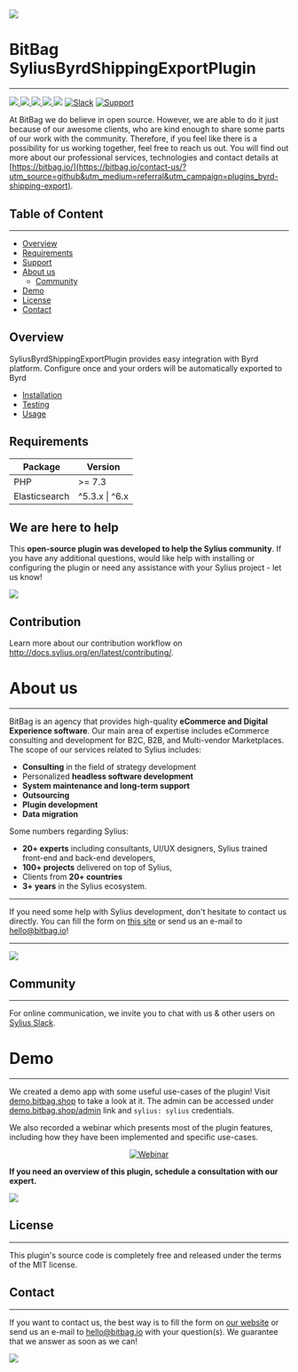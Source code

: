 # [![](https://bitbag.io/wp-content/uploads/2021/06/ByrdShippingExport.png)](https://bitbag.io/contact-us/?utm_source=github&utm_medium=referral&utm_campaign=byrd-shipping-export-plugin)

# BitBag SyliusByrdShippingExportPlugin

----

[![](https://img.shields.io/packagist/l/byrd-shipping-export-plugin-plugin.svg) ](https://packagist.org/packages/byrd-shipping-export-plugin-plugin "License") [ ![](https://img.shields.io/packagist/v/byrd-shipping-export-plugin-plugin.svg) ](https://packagist.org/packages/bitbag/byrd-shipping-export-plugin "Version") [ ![](https://img.shields.io/travis/BitBagCommerce/SyliusByrdShippingExportPlugin/master.svg) ](http://travis-ci.org/BitBagCommerce/SyliusByrdShippingExportPlugin "Build status") [ ![](https://img.shields.io/scrutinizer/g/BitBagCommerce/SyliusByrdShippingExportPlugin.svg) ](https://scrutinizer-ci.com/g/BitBagCommerce/SyliusByrdShippingExportPlugin/ "Scrutinizer") [![](https://poser.pugx.org/bitbag/byrd-shipping-export-plugin/downloads)](https://packagist.org/packages/bitbag/byrd-shipping-export-plugin "Total Downloads") [![Slack](https://img.shields.io/badge/community%20chat-slack-FF1493.svg)](http://sylius-devs.slack.com) [![Support](https://img.shields.io/badge/support-contact%20author-blue])](https://bitbag.io/contact-us/?utm_source=github&utm_medium=referral&utm_campaign=plugins_byrd-shipping-export)

At BitBag we do believe in open source. However, we are able to do it just because of our awesome clients, who are kind enough to share some parts of our work with the community. Therefore, if you feel like there is a possibility for us working together, feel free to reach us out. You will find out more about our professional services, technologies and contact details at [https://bitbag.io/](https://bitbag.io/contact-us/?utm_source=github&utm_medium=referral&utm_campaign=plugins_byrd-shipping-export).

## Table of Content

***

* [Overview](#overview)
* [Requirements](#requirements)
* [Support](#we-are-here-to-help)
* [About us](#about-us)
    * [Community](#community)
* [Demo](#demo)
* [License](#license)
* [Contact](#contact)

## Overview

SyliusByrdShippingExportPlugin provides easy integration with Byrd platform. Configure once and your orders will be automatically exported to Byrd 


- [Installation](doc/installation.md)
- [Testing](doc/testing.md)
- [Usage](doc/usage.md)

## Requirements
| Package       | Version             |
|---------------|---------------------|
| PHP           | \>= 7.3             |
| Elasticsearch | \^5.3.x &#124; ^6.x |

## We are here to help
This **open-source plugin was developed to help the Sylius community**. If you have any additional questions, would like help with installing or configuring the plugin or need any assistance with your Sylius project - let us know!

[![](https://bitbag.io/wp-content/uploads/2020/10/button-contact.png)](https://bitbag.io/contact-us/?utm_source=github&utm_medium=referral&utm_campaign=plugins_byrd-shipping-export)


## Contribution

Learn more about our contribution workflow on http://docs.sylius.org/en/latest/contributing/.

# About us

---

BitBag is an agency that provides high-quality **eCommerce and Digital Experience software**. Our main area of expertise includes eCommerce consulting and development for B2C, B2B, and Multi-vendor Marketplaces.
The scope of our services related to Sylius includes:
- **Consulting** in the field of strategy development
- Personalized **headless software development**
- **System maintenance and long-term support**
- **Outsourcing**
- **Plugin development**
- **Data migration**

Some numbers regarding Sylius:
* **20+ experts** including consultants, UI/UX designers, Sylius trained front-end and back-end developers,
* **100+ projects** delivered on top of Sylius,
* Clients from  **20+ countries**
* **3+ years** in the Sylius ecosystem.

---

If you need some help with Sylius development, don't hesitate to contact us directly. You can fill the form on [this site](https://bitbag.io/contact-us/?utm_source=github&utm_medium=referral&utm_campaign=plugins_byrd-shipping-export) or send us an e-mail to hello@bitbag.io!

---

[![](https://bitbag.io/wp-content/uploads/2020/10/badges-sylius.png)](https://bitbag.io/contact-us/?utm_source=github&utm_medium=referral&utm_campaign=plugins_byrd-shipping-export)
## Community

---- 

For online communication, we invite you to chat with us & other users on [Sylius Slack](https://sylius-devs.slack.com/).

# Demo

---

We created a demo app with some useful use-cases of the plugin! Visit [demo.bitbag.shop](https://demo.bitbag.shop) to take a look at it.
The admin can be accessed under [demo.bitbag.shop/admin](https://demo.bitbag.shop/admin) link and `sylius: sylius` credentials.

We also recorded a webinar which presents most of the plugin features, including how they have been implemented and specific use-cases.

<div align="center">

[![Webinar](https://img.youtube.com/vi/Nk8fKA48t_Y/0.jpg)](https://www.youtube.com/watch?v=Nk8fKA48t_Y)

</div>

**If you need an overview of this plugin, schedule a consultation with our expert.**

[![](https://bitbag.io/wp-content/uploads/2020/10/button_free_consulatation-1.png)](https://bitbag.io/contact-us/?utm_source=github&utm_medium=referral&utm_campaign=plugins_byrd-shipping-export)

## License

---

This plugin's source code is completely free and released under the terms of the MIT license.

[//]: # (These are reference links used in the body of this note and get stripped out when the markdown processor does its job. There is no need to format nicely because it shouldn't be seen.)

## Contact

---
If you want to contact us, the best way is to fill the form on [our website](https://bitbag.io/contact-us/?utm_source=github&utm_medium=referral&utm_campaign=plugins_byrd-shipping-export) or send us an e-mail to hello@bitbag.io with your question(s). We guarantee that we answer as soon as we can!

[![](https://bitbag.io/wp-content/uploads/2020/10/footer.png)](https://bitbag.io/contact-us/?utm_source=github&utm_medium=referral&utm_campaign=plugins_byrd-shipping-export)
